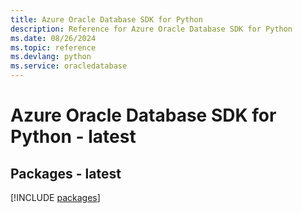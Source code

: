 ```yaml
---
title: Azure Oracle Database SDK for Python
description: Reference for Azure Oracle Database SDK for Python
ms.date: 08/26/2024
ms.topic: reference
ms.devlang: python
ms.service: oracledatabase
---
```

# Azure Oracle Database SDK for Python - latest
## Packages - latest
[!INCLUDE [packages](oracle-database-index.md)]